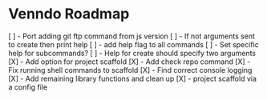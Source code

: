 # Venndo Roadmap

[ ] - Port adding git ftp command from js version
[ ] - If not arguments sent to create then print help
[ ] - add help flag to all commands
[ ] - Set specific help for subcommands?
[ ] - Help for create should specify two arguments
[X] - Add option for project scaffold
    [X] - Add check repo command
    [X] - Fix running shell commands to scaffold
    [X] - Find correct console logging
[X] - Add remaining library functions and clean up
[X] - project scaffold via a config file
